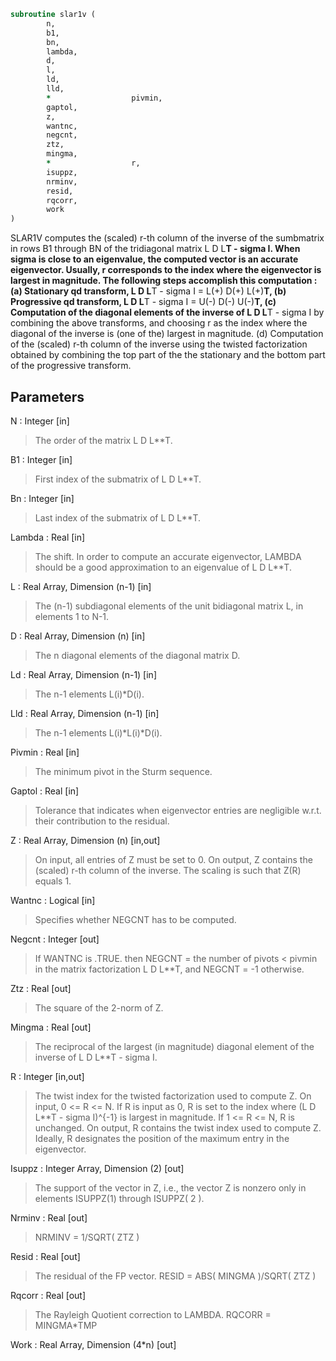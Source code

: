```fortran
subroutine slar1v (
		n,
		b1,
		bn,
		lambda,
		d,
		l,
		ld,
		lld,
		*                  pivmin,
		gaptol,
		z,
		wantnc,
		negcnt,
		ztz,
		mingma,
		*                  r,
		isuppz,
		nrminv,
		resid,
		rqcorr,
		work
)
```

 SLAR1V computes the (scaled) r-th column of the inverse of
 the sumbmatrix in rows B1 through BN of the tridiagonal matrix
 L D L**T - sigma I. When sigma is close to an eigenvalue, the
 computed vector is an accurate eigenvector. Usually, r corresponds
 to the index where the eigenvector is largest in magnitude.
 The following steps accomplish this computation :
 (a) Stationary qd transform,  L D L**T - sigma I = L(+) D(+) L(+)**T,
 (b) Progressive qd transform, L D L**T - sigma I = U(-) D(-) U(-)**T,
 (c) Computation of the diagonal elements of the inverse of
     L D L**T - sigma I by combining the above transforms, and choosing
     r as the index where the diagonal of the inverse is (one of the)
     largest in magnitude.
 (d) Computation of the (scaled) r-th column of the inverse using the
     twisted factorization obtained by combining the top part of the
     the stationary and the bottom part of the progressive transform.

## Parameters
N : Integer [in]
> The order of the matrix L D L**T.

B1 : Integer [in]
> First index of the submatrix of L D L**T.

Bn : Integer [in]
> Last index of the submatrix of L D L**T.

Lambda : Real [in]
> The shift. In order to compute an accurate eigenvector,
> LAMBDA should be a good approximation to an eigenvalue
> of L D L**T.

L : Real Array, Dimension (n-1) [in]
> The (n-1) subdiagonal elements of the unit bidiagonal matrix
> L, in elements 1 to N-1.

D : Real Array, Dimension (n) [in]
> The n diagonal elements of the diagonal matrix D.

Ld : Real Array, Dimension (n-1) [in]
> The n-1 elements L(i)*D(i).

Lld : Real Array, Dimension (n-1) [in]
> The n-1 elements L(i)*L(i)*D(i).

Pivmin : Real [in]
> The minimum pivot in the Sturm sequence.

Gaptol : Real [in]
> Tolerance that indicates when eigenvector entries are negligible
> w.r.t. their contribution to the residual.

Z : Real Array, Dimension (n) [in,out]
> On input, all entries of Z must be set to 0.
> On output, Z contains the (scaled) r-th column of the
> inverse. The scaling is such that Z(R) equals 1.

Wantnc : Logical [in]
> Specifies whether NEGCNT has to be computed.

Negcnt : Integer [out]
> If WANTNC is .TRUE. then NEGCNT = the number of pivots < pivmin
> in the  matrix factorization L D L**T, and NEGCNT = -1 otherwise.

Ztz : Real [out]
> The square of the 2-norm of Z.

Mingma : Real [out]
> The reciprocal of the largest (in magnitude) diagonal
> element of the inverse of L D L**T - sigma I.

R : Integer [in,out]
> The twist index for the twisted factorization used to
> compute Z.
> On input, 0 <= R <= N. If R is input as 0, R is set to
> the index where (L D L**T - sigma I)^{-1} is largest
> in magnitude. If 1 <= R <= N, R is unchanged.
> On output, R contains the twist index used to compute Z.
> Ideally, R designates the position of the maximum entry in the
> eigenvector.

Isuppz : Integer Array, Dimension (2) [out]
> The support of the vector in Z, i.e., the vector Z is
> nonzero only in elements ISUPPZ(1) through ISUPPZ( 2 ).

Nrminv : Real [out]
> NRMINV = 1/SQRT( ZTZ )

Resid : Real [out]
> The residual of the FP vector.
> RESID = ABS( MINGMA )/SQRT( ZTZ )

Rqcorr : Real [out]
> The Rayleigh Quotient correction to LAMBDA.
> RQCORR = MINGMA*TMP

Work : Real Array, Dimension (4*n) [out]


